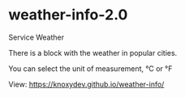 # weather-info-2.0
Service Weather

There is a block with the weather in popular cities.

You can select the unit of measurement, °C or °F

View: https://knoxydev.github.io/weather-info/
